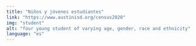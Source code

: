 ```yaml
---
title: "Niños y jóvenes estudiantes"
link: "https://www.austinisd.org/census2020"
img: "student"
alt: "four young student of varying age, gender, race and ethnicity"
language: "es"
---
```

